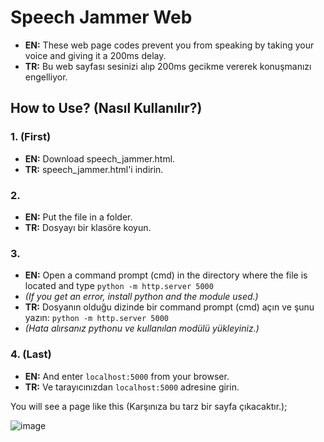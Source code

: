 # Speech Jammer Web
- **EN:** These web page codes prevent you from speaking by taking your voice and giving it a 200ms delay.
- **TR:** Bu web sayfası sesinizi alıp 200ms gecikme vererek konuşmanızı engelliyor.

## How to Use? (Nasıl Kullanılır?)
### 1. (First)
- **EN:** Download speech_jammer.html.
- **TR:** speech_jammer.html'i indirin.
### 2.
- **EN:** Put the file in a folder.
- **TR:** Dosyayı bir klasöre koyun.
### 3.
- **EN:** Open a command prompt (cmd) in the directory where the file is located and type ```python -m http.server 5000```
- *(If you get an error, install python and the module used.)*
- **TR:** Dosyanın olduğu dizinde bir command prompt (cmd) açın ve şunu yazın: ```python -m http.server 5000```
- *(Hata alırsanız pythonu ve kullanılan modülü yükleyiniz.)*
### 4. (Last)
- **EN:** And enter ```localhost:5000``` from your browser.
- **TR:** Ve tarayıcınızdan ```localhost:5000``` adresine girin.

You will see a page like this (Karşınıza bu tarz bir sayfa çıkacaktır.);

![image](https://github.com/user-attachments/assets/7105a4ca-edb4-4e64-b816-026f2b8dee97)
